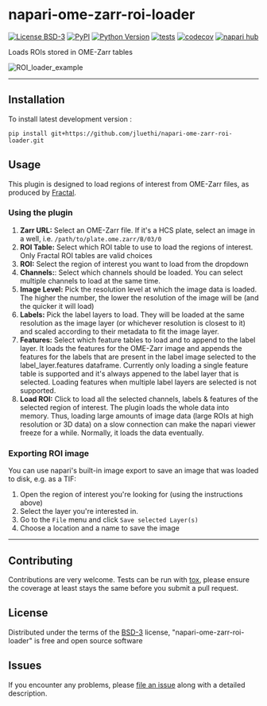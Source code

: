 # napari-ome-zarr-roi-loader

[![License BSD-3](https://img.shields.io/pypi/l/napari-ome-zarr-roi-loader.svg?color=green)](https://github.com/jluethi/napari-ome-zarr-roi-loader/raw/main/LICENSE)
[![PyPI](https://img.shields.io/pypi/v/napari-ome-zarr-roi-loader.svg?color=green)](https://pypi.org/project/napari-ome-zarr-roi-loader)
[![Python Version](https://img.shields.io/pypi/pyversions/napari-ome-zarr-roi-loader.svg?color=green)](https://python.org)
[![tests](https://github.com/jluethi/napari-ome-zarr-roi-loader/workflows/tests/badge.svg)](https://github.com/jluethi/napari-ome-zarr-roi-loader/actions)
[![codecov](https://codecov.io/gh/jluethi/napari-ome-zarr-roi-loader/branch/main/graph/badge.svg)](https://codecov.io/gh/jluethi/napari-ome-zarr-roi-loader)
[![napari hub](https://img.shields.io/endpoint?url=https://api.napari-hub.org/shields/napari-ome-zarr-roi-loader)](https://napari-hub.org/plugins/napari-ome-zarr-roi-loader)

Loads ROIs stored in OME-Zarr tables

![ROI_loader_example](https://user-images.githubusercontent.com/18033446/214337778-48cc48d6-7149-4db7-823c-c5196ee3fd32.jpg)


----------------------------------

## Installation

To install latest development version :

    pip install git+https://github.com/jluethi/napari-ome-zarr-roi-loader.git


## Usage

This plugin is designed to load regions of interest from OME-Zarr files, as produced by [Fractal](https://fractal-analytics-platform.github.io).

### Using the plugin
1. **Zarr URL:** Select an OME-Zarr file. If it's a HCS plate, select an image in a well, i.e. `/path/to/plate.ome.zarr/B/03/0`
2. **ROI Table:** Select which ROI table to use to load the regions of interest. Only Fractal ROI tables are valid choices
3. **ROI:** Select the region of interest you want to load from the dropdown
4. **Channels:**: Select which channels should be loaded. You can select multiple channels to load at the same time.
5. **Image Level:** Pick the resolution level at which the image data is loaded. The higher the number, the lower the resolution of the image will be (and the quicker it will load)
6. **Labels:** Pick the label layers to load. They will be loaded at the same resolution as the image layer (or whichever resolution is closest to it) and scaled according to their metadata to fit the image layer.
7. **Features:** Select which feature tables to load and to append to the label layer. It loads the features for the OME-Zarr image and appends the features for the labels that are present in the label image selected to the label_layer.features dataframe. Currently only loading a single feature table is supported and it's always appened to the label layer that is selected. Loading features when multiple label layers are selected is not supported.
8. **Load ROI:** Click to load all the selected channels, labels & features of the selected region of interest. The plugin loads the whole data into memory. Thus, loading large amounts of image data (large ROIs at high resolution or 3D data) on a slow connection can make the napari viewer freeze for a while. Normally, it loads the data eventually.

### Exporting ROI image
You can use napari's built-in image export to save an image that was loaded to disk, e.g. as a TIF:
1. Open the region of interest you're looking for (using the instructions above)
2. Select the layer you're interested in.
3. Go to the `File` menu and click `Save selected Layer(s)`
4. Choose a location and a name to save the image

----------------------------------

## Contributing

Contributions are very welcome. Tests can be run with [tox], please ensure
the coverage at least stays the same before you submit a pull request.

## License

Distributed under the terms of the [BSD-3] license,
"napari-ome-zarr-roi-loader" is free and open source software

## Issues

If you encounter any problems, please [file an issue] along with a detailed description.

[napari]: https://github.com/napari/napari
[Cookiecutter]: https://github.com/audreyr/cookiecutter
[@napari]: https://github.com/napari
[MIT]: http://opensource.org/licenses/MIT
[BSD-3]: http://opensource.org/licenses/BSD-3-Clause
[GNU GPL v3.0]: http://www.gnu.org/licenses/gpl-3.0.txt
[GNU LGPL v3.0]: http://www.gnu.org/licenses/lgpl-3.0.txt
[Apache Software License 2.0]: http://www.apache.org/licenses/LICENSE-2.0
[Mozilla Public License 2.0]: https://www.mozilla.org/media/MPL/2.0/index.txt
[cookiecutter-napari-plugin]: https://github.com/napari/cookiecutter-napari-plugin

[file an issue]: https://github.com/jluethi/napari-ome-zarr-roi-loader/issues

[napari]: https://github.com/napari/napari
[tox]: https://tox.readthedocs.io/en/latest/
[pip]: https://pypi.org/project/pip/
[PyPI]: https://pypi.org/
